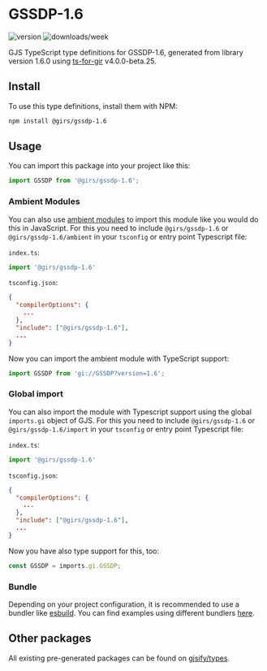 
# GSSDP-1.6

![version](https://img.shields.io/npm/v/@girs/gssdp-1.6)
![downloads/week](https://img.shields.io/npm/dw/@girs/gssdp-1.6)


GJS TypeScript type definitions for GSSDP-1.6, generated from library version 1.6.0 using [ts-for-gir](https://github.com/gjsify/ts-for-gir) v4.0.0-beta.25.

## Install

To use this type definitions, install them with NPM:
```bash
npm install @girs/gssdp-1.6
```

## Usage

You can import this package into your project like this:
```ts
import GSSDP from '@girs/gssdp-1.6';
```

### Ambient Modules

You can also use [ambient modules](https://github.com/gjsify/ts-for-gir/tree/main/packages/cli#ambient-modules) to import this module like you would do this in JavaScript.
For this you need to include `@girs/gssdp-1.6` or `@girs/gssdp-1.6/ambient` in your `tsconfig` or entry point Typescript file:

`index.ts`:
```ts
import '@girs/gssdp-1.6'
```

`tsconfig.json`:
```json
{
  "compilerOptions": {
    ...
  },
  "include": ["@girs/gssdp-1.6"],
  ...
}
```

Now you can import the ambient module with TypeScript support: 

```ts
import GSSDP from 'gi://GSSDP?version=1.6';
```

### Global import

You can also import the module with Typescript support using the global `imports.gi` object of GJS.
For this you need to include `@girs/gssdp-1.6` or `@girs/gssdp-1.6/import` in your `tsconfig` or entry point Typescript file:

`index.ts`:
```ts
import '@girs/gssdp-1.6'
```

`tsconfig.json`:
```json
{
  "compilerOptions": {
    ...
  },
  "include": ["@girs/gssdp-1.6"],
  ...
}
```

Now you have also type support for this, too:

```ts
const GSSDP = imports.gi.GSSDP;
```

### Bundle

Depending on your project configuration, it is recommended to use a bundler like [esbuild](https://esbuild.github.io/). You can find examples using different bundlers [here](https://github.com/gjsify/ts-for-gir/tree/main/examples).

## Other packages

All existing pre-generated packages can be found on [gjsify/types](https://github.com/gjsify/types).

